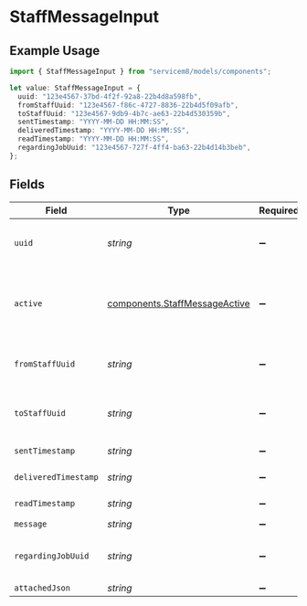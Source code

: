 # StaffMessageInput

## Example Usage

```typescript
import { StaffMessageInput } from "servicem8/models/components";

let value: StaffMessageInput = {
  uuid: "123e4567-37bd-4f2f-92a8-22b4d8a598fb",
  fromStaffUuid: "123e4567-f86c-4727-8836-22b4d5f09afb",
  toStaffUuid: "123e4567-9db9-4b7c-ae63-22b4d530359b",
  sentTimestamp: "YYYY-MM-DD HH:MM:SS",
  deliveredTimestamp: "YYYY-MM-DD HH:MM:SS",
  readTimestamp: "YYYY-MM-DD HH:MM:SS",
  regardingJobUuid: "123e4567-727f-4ff4-ba63-22b4d14b3beb",
};
```

## Fields

| Field                                                                          | Type                                                                           | Required                                                                       | Description                                                                    | Example                                                                        |
| ------------------------------------------------------------------------------ | ------------------------------------------------------------------------------ | ------------------------------------------------------------------------------ | ------------------------------------------------------------------------------ | ------------------------------------------------------------------------------ |
| `uuid`                                                                         | *string*                                                                       | :heavy_minus_sign:                                                             | Record UUID key                                                                | 123e4567-37bd-4f2f-92a8-22b4d8a598fb                                           |
| `active`                                                                       | [components.StaffMessageActive](../../models/components/staffmessageactive.md) | :heavy_minus_sign:                                                             | Record active/deleted flag. <br/><br/>Valid values are [0,1]                   |                                                                                |
| `fromStaffUuid`                                                                | *string*                                                                       | :heavy_minus_sign:                                                             | N/A                                                                            | 123e4567-f86c-4727-8836-22b4d5f09afb                                           |
| `toStaffUuid`                                                                  | *string*                                                                       | :heavy_minus_sign:                                                             | N/A                                                                            | 123e4567-9db9-4b7c-ae63-22b4d530359b                                           |
| `sentTimestamp`                                                                | *string*                                                                       | :heavy_minus_sign:                                                             | N/A                                                                            | YYYY-MM-DD HH:MM:SS                                                            |
| `deliveredTimestamp`                                                           | *string*                                                                       | :heavy_minus_sign:                                                             | N/A                                                                            | YYYY-MM-DD HH:MM:SS                                                            |
| `readTimestamp`                                                                | *string*                                                                       | :heavy_minus_sign:                                                             | N/A                                                                            | YYYY-MM-DD HH:MM:SS                                                            |
| `message`                                                                      | *string*                                                                       | :heavy_minus_sign:                                                             | N/A                                                                            |                                                                                |
| `regardingJobUuid`                                                             | *string*                                                                       | :heavy_minus_sign:                                                             | N/A                                                                            | 123e4567-727f-4ff4-ba63-22b4d14b3beb                                           |
| `attachedJson`                                                                 | *string*                                                                       | :heavy_minus_sign:                                                             | N/A                                                                            |                                                                                |